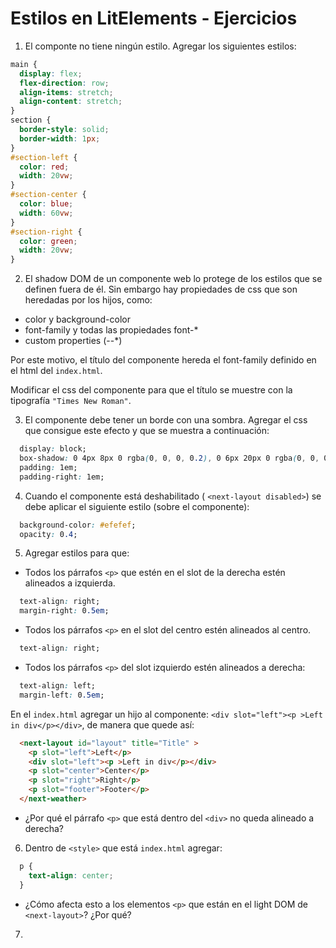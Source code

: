 # Estilos en LitElements - Ejercicios

1. El componte no tiene ningún estilo. Agregar los siguientes estilos:

```css
main {
  display: flex;
  flex-direction: row;
  align-items: stretch;
  align-content: stretch;
}
section {
  border-style: solid;
  border-width: 1px;        
}
#section-left {
  color: red;
  width: 20vw;
}
#section-center {
  color: blue;
  width: 60vw;
}
#section-right {
  color: green;
  width: 20vw;
}   
```

2. El shadow DOM de un componente web lo protege de los estilos que se definen fuera de él. Sin embargo hay propiedades de css que son heredadas por los hijos, como:

* color y background-color
* font-family y todas las propiedades font-*
* custom properties (--*)

Por este motivo, el título del componente hereda el font-family definido en el html del `index.html`.

Modificar el css del componente para que el título se muestre con la tipografía `"Times New Roman"`.

3. El componente debe tener un borde con una sombra. Agregar el css que consigue este efecto y que se muestra a continuación:
```css
  display: block;
  box-shadow: 0 4px 8px 0 rgba(0, 0, 0, 0.2), 0 6px 20px 0 rgba(0, 0, 0, 0.19);
  padding: 1em;
  padding-right: 1em;
```

4. Cuando el componente está deshabilitado (  `<next-layout disabled>`)
se debe aplicar el siguiente estilo (sobre el componente):
```css
  background-color: #efefef;
  opacity: 0.4;
```

5. Agregar estilos para que:
* Todos los párrafos `<p>` que estén en el slot de la derecha estén alineados a izquierda.
```css
  text-align: right;
  margin-right: 0.5em;
```
* Todos los párrafos `<p>` en el slot del centro estén alineados al centro.
```css
  text-align: right;
```
* Todos los párrafos `<p>` del slot izquierdo estén alineados a derecha:
```css
  text-align: left;
  margin-left: 0.5em;
```

En el `index.html` agregar un hijo al componente: `<div slot="left"><p >Left in div</p></div>`, de manera que quede así:

```html
  <next-layout id="layout" title="Title" >
    <p slot="left">Left</p>
    <div slot="left"><p >Left in div</p></div>
    <p slot="center">Center</p>
    <p slot="right">Right</p>
    <p slot="footer">Footer</p>
  </next-weather>
```
* ¿Por qué el párrafo `<p>` que está dentro del `<div>` no queda alineado a derecha?

6. Dentro de `<style>` que está `index.html` agregar:
```css
  p {
    text-align: center;
  }
```
* ¿Cómo afecta esto a los elementos `<p>` que están en el light DOM de `<next-layout>`? ¿Por qué?

7. 
